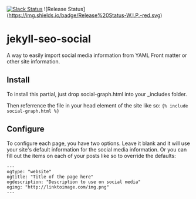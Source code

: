 [![Slack Status](https://uc-slack.herokuapp.com/badge.svg)](https://uc-slack.herokuapp.com) ![Release Status]
(https://img.shields.io/badge/Release%20Status-W.I.P.-red.svg)

# jekyll-seo-social
A way to easily import social media information from YAML Front matter or other site information.


## Install
To install this partial, just drop social-graph.html into your _includes folder.

Then referrence the file in your head element of the site like so: `{% include social-graph.html %}`


## Configure
To configure each page, you have two options. Leave it blank and it will use your site's default information for the social media information. Or you can fill out the items on each of your posts like so to override the defaults:

```
---
ogtype: "website"
ogtitle: "Title of the page here"
ogdescription: "Description to use on social media"
ogimg: "http://linktoimage.com/img.png"
---
```
